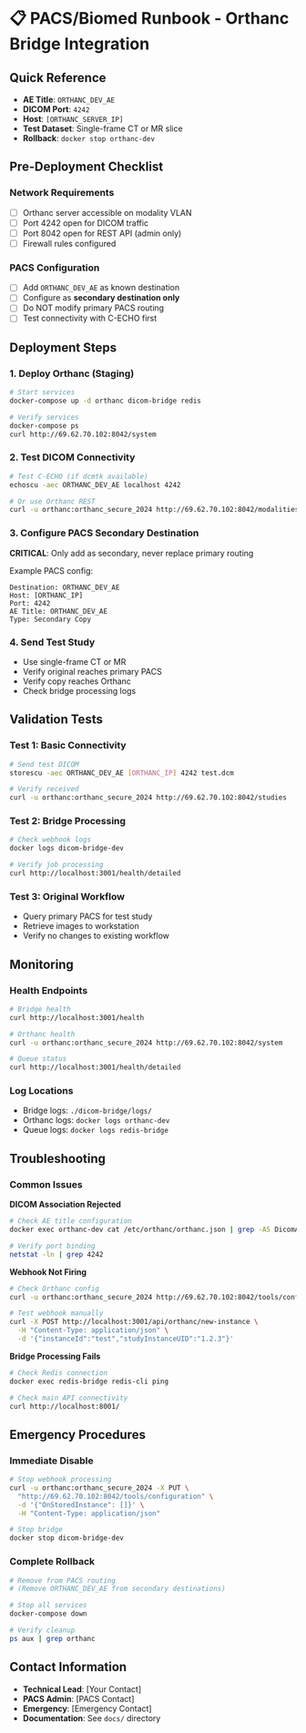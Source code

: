 # 📋 PACS/Biomed Runbook - Orthanc Bridge Integration

## Quick Reference
- **AE Title**: `ORTHANC_DEV_AE`
- **DICOM Port**: `4242`
- **Host**: `[ORTHANC_SERVER_IP]`
- **Test Dataset**: Single-frame CT or MR slice
- **Rollback**: `docker stop orthanc-dev`

## Pre-Deployment Checklist

### Network Requirements
- [ ] Orthanc server accessible on modality VLAN
- [ ] Port 4242 open for DICOM traffic
- [ ] Port 8042 open for REST API (admin only)
- [ ] Firewall rules configured

### PACS Configuration
- [ ] Add `ORTHANC_DEV_AE` as known destination
- [ ] Configure as **secondary destination only**
- [ ] Do NOT modify primary PACS routing
- [ ] Test connectivity with C-ECHO first

## Deployment Steps

### 1. Deploy Orthanc (Staging)
```bash
# Start services
docker-compose up -d orthanc dicom-bridge redis

# Verify services
docker-compose ps
curl http://69.62.70.102:8042/system
```

### 2. Test DICOM Connectivity
```bash
# Test C-ECHO (if dcmtk available)
echoscu -aec ORTHANC_DEV_AE localhost 4242

# Or use Orthanc REST
curl -u orthanc:orthanc_secure_2024 http://69.62.70.102:8042/modalities/self/echo
```

### 3. Configure PACS Secondary Destination
**CRITICAL**: Only add as secondary, never replace primary routing

Example PACS config:
```
Destination: ORTHANC_DEV_AE
Host: [ORTHANC_IP]
Port: 4242
AE Title: ORTHANC_DEV_AE
Type: Secondary Copy
```

### 4. Send Test Study
- Use single-frame CT or MR
- Verify original reaches primary PACS
- Verify copy reaches Orthanc
- Check bridge processing logs

## Validation Tests

### Test 1: Basic Connectivity
```bash
# Send test DICOM
storescu -aec ORTHANC_DEV_AE [ORTHANC_IP] 4242 test.dcm

# Verify received
curl -u orthanc:orthanc_secure_2024 http://69.62.70.102:8042/studies
```

### Test 2: Bridge Processing
```bash
# Check webhook logs
docker logs dicom-bridge-dev

# Verify job processing
curl http://localhost:3001/health/detailed
```

### Test 3: Original Workflow
- Query primary PACS for test study
- Retrieve images to workstation
- Verify no changes to existing workflow

## Monitoring

### Health Endpoints
```bash
# Bridge health
curl http://localhost:3001/health

# Orthanc health  
curl -u orthanc:orthanc_secure_2024 http://69.62.70.102:8042/system

# Queue status
curl http://localhost:3001/health/detailed
```

### Log Locations
- Bridge logs: `./dicom-bridge/logs/`
- Orthanc logs: `docker logs orthanc-dev`
- Queue logs: `docker logs redis-bridge`

## Troubleshooting

### Common Issues

**DICOM Association Rejected**
```bash
# Check AE title configuration
docker exec orthanc-dev cat /etc/orthanc/orthanc.json | grep -A5 DicomAet

# Verify port binding
netstat -ln | grep 4242
```

**Webhook Not Firing**
```bash
# Check Orthanc config
curl -u orthanc:orthanc_secure_2024 http://69.62.70.102:8042/tools/configuration

# Test webhook manually
curl -X POST http://localhost:3001/api/orthanc/new-instance \
  -H "Content-Type: application/json" \
  -d '{"instanceId":"test","studyInstanceUID":"1.2.3"}'
```

**Bridge Processing Fails**
```bash
# Check Redis connection
docker exec redis-bridge redis-cli ping

# Check main API connectivity
curl http://localhost:8001/
```

## Emergency Procedures

### Immediate Disable
```bash
# Stop webhook processing
curl -u orthanc:orthanc_secure_2024 -X PUT \
  "http://69.62.70.102:8042/tools/configuration" \
  -d '{"OnStoredInstance": []}' \
  -H "Content-Type: application/json"

# Stop bridge
docker stop dicom-bridge-dev
```

### Complete Rollback
```bash
# Remove from PACS routing
# (Remove ORTHANC_DEV_AE from secondary destinations)

# Stop all services
docker-compose down

# Verify cleanup
ps aux | grep orthanc
```

## Contact Information
- **Technical Lead**: [Your Contact]
- **PACS Admin**: [PACS Contact]  
- **Emergency**: [Emergency Contact]
- **Documentation**: See `docs/` directory